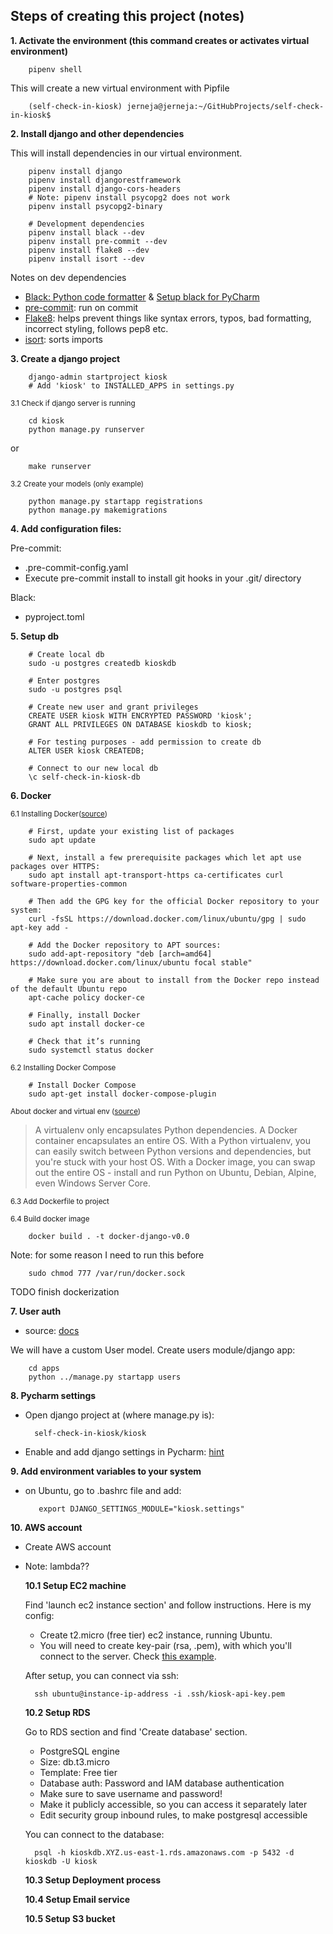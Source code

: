 ## Steps of creating this project (notes)

**1. Activate the environment (this command creates or activates virtual environment)**

        pipenv shell

   This will create a new virtual environment with Pipfile

        (self-check-in-kiosk) jerneja@jerneja:~/GitHubProjects/self-check-in-kiosk$

**2. Install django and other dependencies**

   This will install dependencies in our virtual environment.


        pipenv install django
        pipenv install djangorestframework
        pipenv install django-cors-headers
        # Note: pipenv install psycopg2 does not work
        pipenv install psycopg2-binary
        
        # Development dependencies
        pipenv install black --dev
        pipenv install pre-commit --dev
        pipenv install flake8 --dev
        pipenv install isort --dev
        

Notes on dev dependencies

* [Black: Python code formatter](https://github.com/psf/black) & [Setup black for PyCharm](https://godatadriven.com/blog/partial-python-code-formatting-with-black-pycharm/)
* [pre-commit](https://pre-commit.com/): run on commit
* [Flake8](https://flake8.pycqa.org/en/latest/): helps prevent things like syntax errors, typos, bad formatting, incorrect styling, follows pep8 etc.
* [isort](https://pypi.org/project/isort/): sorts imports


**3. Create a django project**

        django-admin startproject kiosk
        # Add 'kiosk' to INSTALLED_APPS in settings.py
        
   <sub>3.1 Check if django server is running</sub>
   
        cd kiosk
        python manage.py runserver
   or
   
        make runserver
        
   <sub>3.2 Create your models (only example)</sub>
   
        python manage.py startapp registrations
        python manage.py makemigrations
   
**4. Add configuration files:**

Pre-commit:
- .pre-commit-config.yaml
- Execute pre-commit install to install git hooks in your .git/ directory

Black:
- pyproject.toml
    
**5. Setup db**

        # Create local db
        sudo -u postgres createdb kioskdb
            
        # Enter postgres
        sudo -u postgres psql
        
        # Create new user and grant privileges
        CREATE USER kiosk WITH ENCRYPTED PASSWORD 'kiosk';
        GRANT ALL PRIVILEGES ON DATABASE kioskdb to kiosk;
        
        # For testing purposes - add permission to create db
        ALTER USER kiosk CREATEDB;
        
        # Connect to our new local db
        \c self-check-in-kiosk-db

**6. Docker**
    
<sub>6.1 Installing Docker([source](https://www.digitalocean.com/community/tutorials/how-to-install-and-use-docker-on-ubuntu-20-04)) </sub>

        # First, update your existing list of packages
        sudo apt update
        
        # Next, install a few prerequisite packages which let apt use packages over HTTPS:
        sudo apt install apt-transport-https ca-certificates curl software-properties-common
        
        # Then add the GPG key for the official Docker repository to your system:
        curl -fsSL https://download.docker.com/linux/ubuntu/gpg | sudo apt-key add -
        
        # Add the Docker repository to APT sources:
        sudo add-apt-repository "deb [arch=amd64] https://download.docker.com/linux/ubuntu focal stable"
    
        # Make sure you are about to install from the Docker repo instead of the default Ubuntu repo
        apt-cache policy docker-ce
        
        # Finally, install Docker
        sudo apt install docker-ce
        
        # Check that it’s running
        sudo systemctl status docker
        

<sub>6.2 Installing Docker Compose</sub>
        
        # Install Docker Compose
        sudo apt-get install docker-compose-plugin

<sub>About docker and virtual env ([source](https://stackoverflow.com/questions/66407993/which-is-better-virtual-env-or-docker)) </sub>

> A virtualenv only encapsulates Python dependencies.
A Docker container encapsulates an entire OS. With a Python virtualenv,
you can easily switch between Python versions and dependencies,
but you're stuck with your host OS.
With a Docker image, you can swap out the entire OS - install and run Python
on Ubuntu, Debian, Alpine, even Windows Server Core.


<sub>6.3 Add Dockerfile to project</sub>


<sub>6.4 Build docker image </sub>
    
        docker build . -t docker-django-v0.0

Note: for some reason I need to run this before
    
        sudo chmod 777 /var/run/docker.sock
TODO finish dockerization


**7. User auth**

- source: [docs](https://docs.djangoproject.com/en/4.1/topics/auth/customizing/)

We will have a custom User model. Create users module/django app:
        
        cd apps
        python ../manage.py startapp users


**8. Pycharm settings**

- Open django project at (where manage.py is):

        self-check-in-kiosk/kiosk
   
- Enable and add django settings in Pycharm: [hint](https://drive.google.com/file/d/1tGmYeOPrWT4yqgyszEUNf6BTfbNrzJGT/view?usp=sharing)


**9. Add environment variables to your system**
        
- on Ubuntu, go to .bashrc file and add:
         
         export DJANGO_SETTINGS_MODULE="kiosk.settings"


**10. AWS account**

- Create AWS account
- Note: lambda??

    **10.1 Setup EC2 machine**
    
    Find 'launch ec2 instance section' and follow instructions. Here is my config:
    
    - Create t2.micro (free tier) ec2 instance, running Ubuntu.
    - You will need to create key-pair (rsa, .pem),
    with which you'll connect to the server. Check [this example](https://docs.aws.amazon.com/AWSEC2/latest/UserGuide/create-key-pairs.html).
    
    After setup, you can connect via ssh:
    
        ssh ubuntu@instance-ip-address -i .ssh/kiosk-api-key.pem
    
    **10.2 Setup RDS**
    
    Go to RDS section and find 'Create database' section.
    
    - PostgreSQL engine
    - Size: db.t3.micro
    - Template: Free tier
    - Database auth: Password and IAM database authentication
    - Make sure to save username and password!
    - Make it publicly accessible, so you can access it separately later
    - Edit security group inbound rules, to make postgresql accessible
    
    You can connect to the database:
    
        psql -h kioskdb.XYZ.us-east-1.rds.amazonaws.com -p 5432 -d kioskdb -U kiosk

    **10.3 Setup Deployment process**

    **10.4 Setup Email service**

    **10.5 Setup S3 bucket**